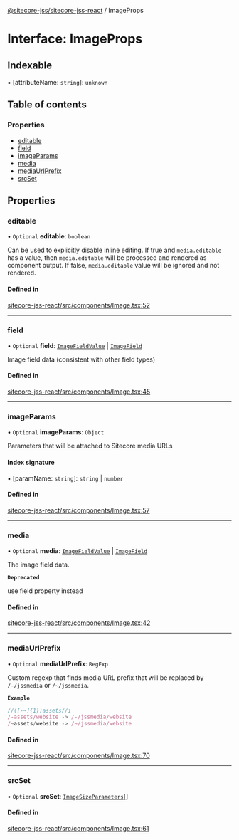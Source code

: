 [@sitecore-jss/sitecore-jss-react](../README.md) / ImageProps

# Interface: ImageProps

## Indexable

▪ [attributeName: `string`]: `unknown`

## Table of contents

### Properties

- [editable](ImageProps.md#editable)
- [field](ImageProps.md#field)
- [imageParams](ImageProps.md#imageparams)
- [media](ImageProps.md#media)
- [mediaUrlPrefix](ImageProps.md#mediaurlprefix)
- [srcSet](ImageProps.md#srcset)

## Properties

### editable

• `Optional` **editable**: `boolean`

Can be used to explicitly disable inline editing.
If true and `media.editable` has a value, then `media.editable` will be processed
and rendered as component output. If false, `media.editable` value will be ignored and not rendered.

#### Defined in

[sitecore-jss-react/src/components/Image.tsx:52](https://github.com/Sitecore/jss/blob/6a753e611/packages/sitecore-jss-react/src/components/Image.tsx#L52)

___

### field

• `Optional` **field**: [`ImageFieldValue`](ImageFieldValue.md) \| [`ImageField`](ImageField.md)

Image field data (consistent with other field types)

#### Defined in

[sitecore-jss-react/src/components/Image.tsx:45](https://github.com/Sitecore/jss/blob/6a753e611/packages/sitecore-jss-react/src/components/Image.tsx#L45)

___

### imageParams

• `Optional` **imageParams**: `Object`

Parameters that will be attached to Sitecore media URLs

#### Index signature

▪ [paramName: `string`]: `string` \| `number`

#### Defined in

[sitecore-jss-react/src/components/Image.tsx:57](https://github.com/Sitecore/jss/blob/6a753e611/packages/sitecore-jss-react/src/components/Image.tsx#L57)

___

### media

• `Optional` **media**: [`ImageFieldValue`](ImageFieldValue.md) \| [`ImageField`](ImageField.md)

The image field data.

**`Deprecated`**

use field property instead

#### Defined in

[sitecore-jss-react/src/components/Image.tsx:42](https://github.com/Sitecore/jss/blob/6a753e611/packages/sitecore-jss-react/src/components/Image.tsx#L42)

___

### mediaUrlPrefix

• `Optional` **mediaUrlPrefix**: `RegExp`

Custom regexp that finds media URL prefix that will be replaced by `/-/jssmedia` or `/~/jssmedia`.

**`Example`**

```ts
//([-~]{1})assets//i
/-assets/website -> /-/jssmedia/website
/~assets/website -> /~/jssmedia/website
```

#### Defined in

[sitecore-jss-react/src/components/Image.tsx:70](https://github.com/Sitecore/jss/blob/6a753e611/packages/sitecore-jss-react/src/components/Image.tsx#L70)

___

### srcSet

• `Optional` **srcSet**: [`ImageSizeParameters`](ImageSizeParameters.md)[]

#### Defined in

[sitecore-jss-react/src/components/Image.tsx:61](https://github.com/Sitecore/jss/blob/6a753e611/packages/sitecore-jss-react/src/components/Image.tsx#L61)
